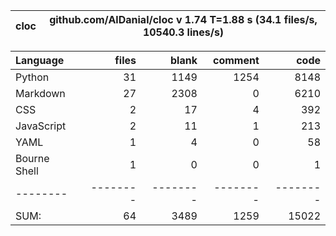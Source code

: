 cloc|github.com/AlDanial/cloc v 1.74  T=1.88 s (34.1 files/s, 10540.3 lines/s)
--- | ---

Language|files|blank|comment|code
:-------|-------:|-------:|-------:|-------:
Python|31|1149|1254|8148
Markdown|27|2308|0|6210
CSS|2|17|4|392
JavaScript|2|11|1|213
YAML|1|4|0|58
Bourne Shell|1|0|0|1
--------|--------|--------|--------|--------
SUM:|64|3489|1259|15022
